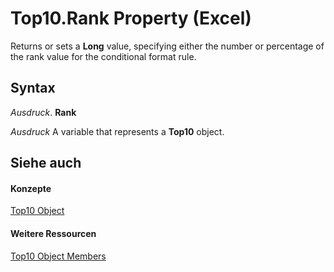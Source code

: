 
# Top10.Rank Property (Excel)

Returns or sets a  **Long** value, specifying either the number or percentage of the rank value for the conditional format rule.


## Syntax

 _Ausdruck_. **Rank**

 _Ausdruck_ A variable that represents a **Top10** object.


## Siehe auch


#### Konzepte


[Top10 Object](b94f4a4f-564c-d751-2b43-4b9482e048cc.md)
#### Weitere Ressourcen


[Top10 Object Members](http://msdn.microsoft.com/library/ee94e347-b55a-d7b3-ab2f-26c5698b15cf%28Office.15%29.aspx)